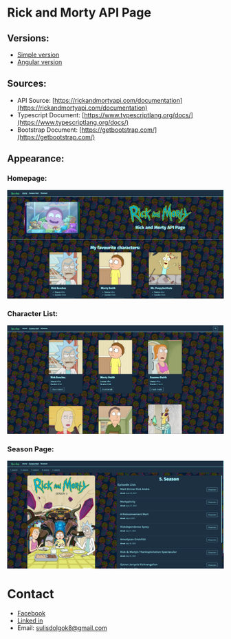 # Rick and Morty API Page

## Versions:
- [Simple version]()
- [Angular version]()

## Sources:
- API Source: [https://rickandmortyapi.com/documentation](https://rickandmortyapi.com/documentation)
- Typescript Document: [https://www.typescriptlang.org/docs/](https://www.typescriptlang.org/docs/)
- Bootstrap Document: [https://getbootstrap.com/](https://getbootstrap.com/)

## Appearance:
### Homepage:
![homePage](readme_images/homePage.png)

### Character List:
![homePage](readme_images/characterList.png)

### Season Page: 
![homePage](readme_images/seasonPage.png)

# Contact
* [Facebook](https://www.facebook.com/halmai.bence.5?locale=hu_HU)
* [Linked in](https://www.linkedin.com/in/halmai-bence-5264062a4/)
* Email: sulisdolgok8@gmail.com

